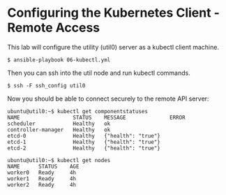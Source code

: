 # Configuring the Kubernetes Client - Remote Access

This lab will configure the utility (util0) server as a kubectl client machine.

```
$ ansible-playbook 06-kubectl.yml
```

Then you can ssh into the util node and run kubectl commands.

```
$ ssh -F ssh_config util0
```

Now you should be able to connect securely to the remote API server:

```
ubuntu@util0:~$ kubectl get componentstatuses
NAME                 STATUS    MESSAGE              ERROR
scheduler            Healthy   ok                   
controller-manager   Healthy   ok                   
etcd-0               Healthy   {"health": "true"}   
etcd-1               Healthy   {"health": "true"}   
etcd-2               Healthy   {"health": "true"}   
```

```
ubuntu@util0:~$ kubectl get nodes
NAME      STATUS    AGE
worker0   Ready     4h
worker1   Ready     4h
worker2   Ready     4h
```
